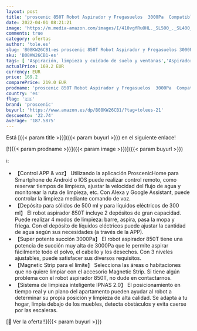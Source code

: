 ```yaml
---
layout: post
title: 'proscenic 850T Robot Aspirador y Fregasuelos  3000Pa  Compatible con Alexa & Google Home  Muro Magnético  Depósito y Tanque 2 en 1 para Aspira  Barre  Friega y Pasa la Mopa  Azul Oscuro'
date: 2022-04-01 08:21:21
image: 'https://m.media-amazon.com/images/I/410vgfRuOHL._SL500_._SL400_.jpg'
comments: true
category: ofertas
author: 'tole.es'
slug: 'B08KW26CB1-es proscenic 850T Robot Aspirador y Fregasuelos 3000Pa...'
sku: 'B08KW26CB1-es'
tags: [ 'Aspiración, limpieza y cuidado de suelo y ventanas','Aspiradoras','Hogar y cocina','Robots aspiradores','alexa','google','home','proscenic', ]
actualPrice: 169.2 EUR
currency: EUR
price: 169.2
comparePrice: 219.0 EUR
prodname: 'proscenic 850T Robot Aspirador y Fregasuelos  3000Pa  Compatible con Alexa & Google Home  Muro Magnético  Depósito y Tanque 2 en 1 para Aspira  Barre  Friega y Pasa la Mopa  Azul Oscuro'
country: 'es'
flag: '🇪🇸'
brand: 'proscenic'
buyurl: 'https://www.amazon.es/dp/B08KW26CB1/?tag=tolees-21'
descuento: '22.74'
average: '187.5875'
---
```


Está [{{< param title >}}]({{< param buyurl >}}) en el siguiente enlace!

[![{{< param prodname >}}]({{< param image >}})]({{< param buyurl >}})

ℹ️:

- 【Control APP & voz】 Utilizando la aplicación ProscenicHome para Smartphone de Android o IOS puede realizar control remoto, como reservar tiempos de limpieza, ajustar la velocidad del flujo de agua y monitorear la ruta de limpieza, etc. Con Alexa y Google Assistant, puede controlar la limpieza mediante comando de voz.
- 【Depósito para sólidos de 500 ml y para líquidos eléctricos de 300 ml】 El robot aspirador 850T incluye 2 depósitos de gran capacidad. Puede realizar 4 modos de limpieza: barre, aspira, pasa la mopa y friega. Con el depósito de líquidos eléctricos puede ajustar la cantidad de agua según sus necesidades (a través de la APP).
- 【Super potente succión 3000Pa】 El robot aspirador 850T tiene una potencia de succión muy alta de 3000Pa que le permite aspirar fácilmente todo el polvo, el cabello y los desechos. Con 3 niveles ajustables, puede satisfacer sus diversos requisitos.
- 【Magnetic Strip para el límite】 Selecciona las áreas o habitaciones que no quiere limpiar con el accesorio Magnetic Strip. Si tiene algún problema con el robot aspirador 850T, no dude en contactarnos.
- 【Sistema de limpieza inteligente IPNAS 2.0】 El posicionamiento en tiempo real y un plano del apartamento pueden ayudar al robot a determinar su propia posición y limpieza de alta calidad. Se adapta a tu hogar, limpia debajo de los muebles, detecta obstáculos y evita caerse por las escaleras.

[🛒 Ver la oferta!!]({{< param buyurl >}})
